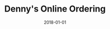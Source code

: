 ---
layout: site
title: "Denny's Online Ordering"
date: 2018-01-01
categories: [food-drink]
version: 4.3.3
major: 4
minor: 3
patch: 3
slug: dennys-online-ordering
link: https://order.dennys.com/locations
submitter: lpolepeddi
permalink: /sites/:slug
---